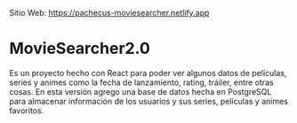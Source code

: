 Sitio Web: https://pachecus-moviesearcher.netlify.app

# MovieSearcher2.0

Es un proyecto hecho con React para poder ver algunos datos de películas, series y animes como la fecha de lanzamiento, rating, tráiler, entre otras cosas. En esta versión agrego una base de datos hecha en PostgreSQL para almacenar información de los usuarios y sus series, películas y animes favoritos.
 

